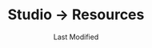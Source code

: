 ---
layout: resources-index.njk
title: Studio → Resources
date: Last Modified
intro: A catalog of things I've learned from the internet.
---
